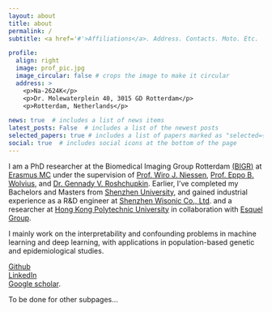 ```yaml
---
layout: about
title: about
permalink: /
subtitle: <a href='#'>Affiliations</a>. Address. Contacts. Moto. Etc.

profile:
  align: right
  image: prof_pic.jpg
  image_circular: false # crops the image to make it circular
  address: >
    <p>Na-2624K</p>
    <p>Dr. Molewaterplein 40, 3015 GD Rotterdam</p>
    <p>Rotterdam, Netherlands</p>

news: true  # includes a list of news items
latest_posts: False  # includes a list of the newest posts
selected_papers: true # includes a list of papers marked as "selected={true}"
social: true  # includes social icons at the bottom of the page
---
```


I am a PhD researcher at the Biomedical Imaging Group Rotterdam [(BIGR)](https://bigr.nl/) at [Erasmus MC](https://www.erasmusmc.nl/en/) under the supervision of [Prof. Wiro J. Niessen](https://scholar.google.com/citations?user=jmKtufcAAAAJ&hl=en), [Prof. Eppo B. Wolvius](https://www.erasmusmc.nl/nl-nl/patientenzorg/zorgverleners/wolvius-eppo), and [Dr. Gennady V. Roshchupkin](https://www.roshchupkin.org/). Earlier, I’ve completed my Bachelors and Masters from [Shenzhen University](https://en.szu.edu.cn/), and gained industrial experience as a R&D engineer at [Shenzhen Wisonic Co., Ltd](https://www.wisonic.com/en/). and a researcher at [Hong Kong Polytechnic University](https://www.polyu.edu.hk/en/) in collaboration with [Esquel Group](https://www.esquel.com/).

I mainly work on the interpretability and confounding problems in machine learning and deep learning, with applications in population-based genetic and epidemiological studies.

[Github](https://github.com/tsingmessage)  
[LinkedIn](https://www.linkedin.com/in/xianjing-liu-330746107/)  
[Google scholar](https://scholar.google.com/citations?user=m2qycVQAAAAJ&hl=en).

To be done for other subpages...
